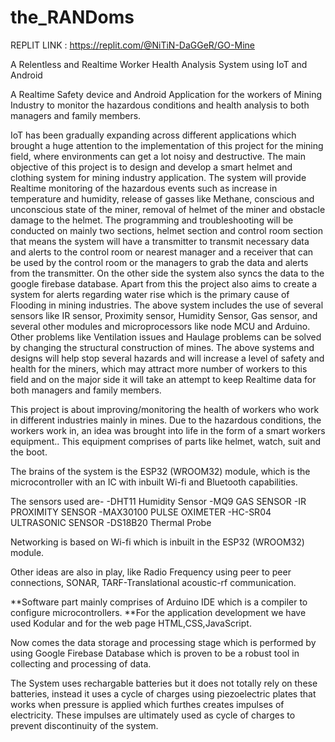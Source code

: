 # the_RANDoms

REPLIT LINK : https://replit.com/@NiTiN-DaGGeR/GO-Mine

A Relentless and Realtime Worker Health Analysis System using IoT and Android

A Realtime Safety device and Android Application for the workers of Mining Industry to monitor the hazardous conditions and health analysis to both managers and family members.

IoT has been gradually expanding across different applications which brought a huge attention to the implementation of this project for the mining field, where environments can get a lot noisy and destructive. The main objective of this project is to design and develop a smart helmet and clothing system for mining industry application. The system will provide Realtime monitoring of the hazardous events such as increase in temperature and humidity, release of gasses like Methane, conscious and unconscious state of the miner, removal of helmet of the miner and obstacle damage to the helmet. The programming and troubleshooting will be conducted on mainly two sections, helmet section and control room section that means the system will have a transmitter to transmit necessary data and alerts to the control room or nearest manager and a receiver that can be used by the control room or the managers to grab the data and alerts from the transmitter. On the other side the system also syncs the data to the google firebase database. Apart from this the project also aims to create a system for alerts regarding water rise which is the primary cause of Flooding in mining industries. The above system includes the use of several sensors like IR sensor, Proximity sensor, Humidity Sensor, Gas sensor, and several other modules and microprocessors like node MCU and Arduino. Other problems like Ventilation issues and Haulage problems can be solved by changing the structural construction of mines. The above systems and designs will help stop several hazards and will increase a level of safety and health for the miners, which may attract more number of workers to this field and on the major side it will take an attempt to keep Realtime data for both managers and family members.

This project is about improving/monitoring the health of workers who work in different industries mainly in mines.
Due to the hazardous conditions, the workers work in, an idea was brought into life in the form of a smart workers equipment..
This equipment comprises of parts like helmet, watch, suit and the boot.

The brains of the system is the ESP32 (WROOM32) module, which is the microcontroller with an IC with inbuilt Wi-fi and Bluetooth capabilities.

The sensors used are-
-DHT11 Humidity Sensor
-MQ9 GAS SENSOR
-IR PROXIMITY SENSOR
-MAX30100 PULSE OXIMETER
-HC-SR04 ULTRASONIC SENSOR
-DS18B20 Thermal Probe

Networking is based on Wi-fi which is inbuilt in the ESP32 (WROOM32) module.

Other ideas are also in play, like Radio Frequency using peer to peer connections, SONAR,
TARF-Translational acoustic-rf communication.

**Software part mainly comprises of Arduino IDE which is a compiler to configure microcontrollers.
**For the application development we have used Kodular and for the web page HTML,CSS,JavaScript.

Now comes the data storage and processing stage which is performed by using Google Firebase 
Database which is proven to be a robust tool in collecting and processing of data.

The System uses rechargable batteries but it does not totally rely on these batteries, instead it uses a cycle of charges using piezoelectric plates that works when pressure is applied which furthes creates impulses of electricity. These impulses are ultimately used as cycle of charges to prevent discontinuity of the system.


